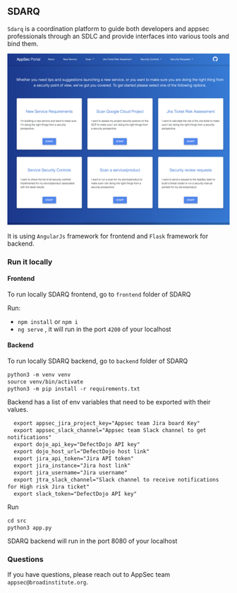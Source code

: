 ## SDARQ

`Sdarq` is a coordination platform to guide both developers and appsec professionals through an SDLC and provide interfaces into various tools and bind them.

<img src="https://github.com/broadinstitute/dsp-appsec-infrastructure-apps/blob/sdarq-jtra-improvement/sdarq/frontend/src/assets/sdarq_app.png">

It is using `AngularJs` framework for frontend and `Flask` framework for backend.
### Run it locally

#### Frontend
To run locally SDARQ frontend, go to `frontend` folder of SDARQ

Run:
- `npm install` or `npm i`
- `ng serve` , it will run in the port `4200` of your localhost


#### Backend 

To run locally SDARQ backend, go to `backend` folder of SDARQ

```
python3 -m venv venv
source venv/bin/activate
python3 -m pip install -r requirements.txt
```

Backend has a list of env variables that need to be exported with their values.
```
  export appsec_jira_project_key="Appsec team Jira board Key"
  export appsec_slack_channel="Appsec team Slack channel to get notifications"
  export dojo_api_key="DefectDojo API key"
  export dojo_host_url="DefectDojo host link"
  export jira_api_token="Jira API token"
  export jira_instance="Jira host link"
  export jira_username="Jira username"
  export jtra_slack_channel="Slack channel to receive notifications for High risk Jira ticket"
  export slack_token="DefectDojo API key"
```

Run 
``` 
cd src
python3 app.py
```
SDARQ backend will run in the port 8080 of your localhost


### Questions
If you have questions, please reach out to AppSec team `appsec@broadinstitute.org`. 
